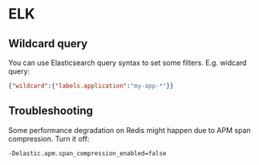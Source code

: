 # ELK


## Wildcard query

You can use Elasticsearch query syntax to set some filters. E.g. widcard query:

```json
{"wildcard":{"labels.application":"my-app-*"}}
```



## Troubleshooting


Some performance degradation on Redis might happen due to APM span compression.
Turn it off:

```
-Delastic.apm.span_compression_enabled=false
```
